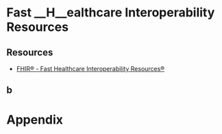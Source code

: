 # Fast __H__ealthcare Interoperability Resources

## Resources
- [FHIR® - Fast Healthcare Interoperability Resources®](https://ecqi.healthit.gov/fhir?qt-tabs_fhir=education)

## b

# Appendix
